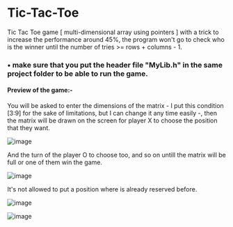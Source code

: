 # Tic-Tac-Toe
Tic Tac Toe game [ multi-dimensional array using pointers ] with a trick to increase the performance around 45%, the program won't go to check who is the winner until the number of tries >= rows + columns - 1.

### • make sure that you put the header file "MyLib.h" in the same project folder to be able to run the game.

#### Preview of the game:-

You will be asked to enter the dimensions of the matrix - I put this condition [3:9] for the sake of limitations, but I can change it any time easily -, then the matrix will be drawn on the screen for player X to choose the position that they want.

![image](https://user-images.githubusercontent.com/16564006/218282725-a28b427f-2816-4a6a-a3fa-7e3166f5cc4f.png)

And the turn of the player O to choose too, and so on untill the matrix will be full or one of them win the game.

![image](https://user-images.githubusercontent.com/16564006/218283181-26a2dcb1-c275-40fe-b38f-1cd93dc31648.png)

It's not allowed to put a position where is already reserved before.

![image](https://user-images.githubusercontent.com/16564006/218283517-69306cce-971a-4005-adc6-9567aa925a21.png)

![image](https://user-images.githubusercontent.com/16564006/218283975-5297e2e8-84a9-48c0-83a5-a7e1a3b4f98b.png)
